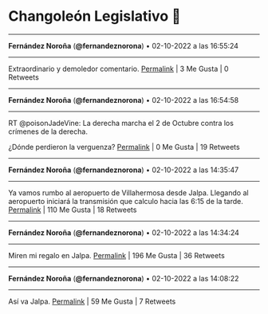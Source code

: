 # Changoleón Legislativo 🙈
*****
**Fernández Noroña** (**@fernandeznorona**) • 02-10-2022 a las 16:55:24
*****
Extraordinario y demoledor comentario.
[Permalink](https://twitter.com/fernandeznorona/status/1576737650467536896) | 3 Me Gusta | 0 Retweets
*****
**Fernández Noroña** (**@fernandeznorona**) • 02-10-2022 a las 16:54:58
*****
RT @poisonJadeVine: La derecha marcha el 2 de Octubre contra los crímenes de la derecha.


¿Dónde perdieron la verguenza?
[Permalink](https://twitter.com/fernandeznorona/status/1576737540736184321) | 0 Me Gusta | 19 Retweets
*****
**Fernández Noroña** (**@fernandeznorona**) • 02-10-2022 a las 14:35:47
*****
Ya vamos rumbo al aeropuerto de Villahermosa desde Jalpa. Llegando al aeropuerto iniciará la transmisión que calculo hacia las 6:15 de la tarde.
[Permalink](https://twitter.com/fernandeznorona/status/1576702514044751873) | 110 Me Gusta | 18 Retweets
*****
**Fernández Noroña** (**@fernandeznorona**) • 02-10-2022 a las 14:34:24
*****
Miren mi regalo en Jalpa.
[Permalink](https://twitter.com/fernandeznorona/status/1576702166923972611) | 196 Me Gusta | 36 Retweets
*****
**Fernández Noroña** (**@fernandeznorona**) • 02-10-2022 a las 14:08:22
*****
Así va Jalpa.
[Permalink](https://twitter.com/fernandeznorona/status/1576695615085592577) | 59 Me Gusta | 7 Retweets